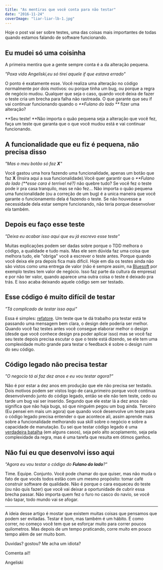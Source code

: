 ```yaml
---
title: "As mentiras que você conta para não testar"
date: "2016-11-24"
coverImage: "liar-liar-lb-1.jpg"
---
```


Hoje o post vai ser sobre testes, uma das coisas mais importantes de todas quando estamos falando de software funcionando.

## Eu mudei só uma coisinha

A primeira mentira que a gente sempre conta é a da alteração pequena.

_"Poxa vida Angeliski,eu só tirei aquele if que estava errado"_

O ponto é exatamente esse. Você realiza uma alteração no código normalmente por dois motivos: ou porque tinha um bug, ou porque a regra de negócio mudou. Qualquer que seja o caso, quando você deixa de fazer o teste cria um brecha para falha não rastreada. O que garante que seu if vai continuar funcionando quando o _**Fulano do lado **_ fizer uma alteração?

**Seu teste! **Não importa o quão pequena seja a alteração que você fez, faça um teste que garanta que o que você mudou está e vai continuar funcionando.

## A funcionalidade que eu fiz é pequena, não precisa disso

_"Mas o meu botão só faz **X**"_

Você gastou uma hora fazendo uma funcionalidade, apenas um botão que faz **X** (Insira aqui a sua funcionalidade).Você quer garantir que o _**Fulano do lado (**esse cara é terrivel né?)_ não quebre tudo? Se você fez o teste pode ir pra casa tranquilo, mas se não fez... Não importa o quão pequena uma funcionalidade (ou a correção de um bug) é a unica maneira que você garante o funcionamento dela é fazendo o teste. Se não houvesse a necessidade dela estar sempre funcionando, não teria porque desenvolver ela também.

## Depois eu faço esse teste

_"Deixa eu acabar isso aqui que eu já escrevo esse teste"_

Muitas explicações podem ser dadas sobre porque o TDD melhora o código, a qualidade e tudo mais. Mas ele sem dúvida faz uma coisa que melhora tudo, ele "obriga" você a escrever o teste antes. Porque quando você deixa ele pra depois fica mais dificil. Hoje em dia os testes ainda não são vistos como uma entrega de valor (não é sempre assim, na [Bluesoft](http://bluesoft.com.br/) por exemplo testes tem valor de negócio. Isso faz parte da cultura da empresa) e por não ter valor, quando aparece uma outra coisa o teste é deixado pra trás. E isso acaba deixando aquele código sem ser testado.

## Esse código é muito difícil de testar

_"Tá complicado de testar isso aqui"_

Essa é simples: [refatore](http://blog.caelum.com.br/testes-sao-mais-do-que-regressao-os-beneficios-no-design/). Um teste que te dá trabalho pra testar está te passando uma mensagem bem clara, o design dele poderia ser melhor. Quando você faz testes antes você consegue elaborar melhor o design (desde que você conhece design pra poder aplicar isso) mas se você faz seu teste depois precisa escutar o que o teste está dizendo, se ele tem uma complexidade muito grande para testar o feedback é sobre o design ruim do seu código.

## Código legado não precisa testar

_"O negocio tá ai faz dez anos e eu vou testar agora?"_

Não é por estar a dez anos em produção que ele não precisa ser testado. Dois motivos podem ser vistos logo de cara,primeiro porque você continua desenvolvendo junto do código legado, então se ele não tem teste, cedo ou tarde um bug vai ser inserido. Segundo que ele estar lá a dez anos não significa que não haja bugs, só que ninguém pegou um bug ainda. Terceiro (Eu pensei em mais um agora) que quando você desenvolve um teste para o código legado precisa entender o que acontece ali, assim aprende mais sobre a funcionalidade melhorando sua skill sobre o negócio e sobre a capacidade de manutação. Eu sei que testar código legado é uma [verdadeira batalha](https://tasafo.org/2014/07/23/codigo-legado-o-horror/) (em alguns casos), seja pelo alto acoplamento, seja pela complexidade da regra, mas é uma tarefa que resulta em ótimos ganhos.

## Não fui eu que desenvolvi isso aqui

_"Agora eu vou testar o código do **Fulano do lado**?"_

Time. Equipe. Conjunto. Você pode chamar do que quiser, mas não muda o fato de que vocês todos estão com um mesmo propósito: tomar café construir software de qualidade. Não é porque o cara esqueceu do teste (ou não quis fazer) que você vai deixar a oportunidade de cubrir essa brecha passar. Não importa quem fez o furo no casco do navio, se você não tapar, todo mundo vai se afogar.

* * *

A ideia desse artigo é mostar que existem muitas coisas que pensamos que podem ser evitadas. Testar é bom, mas também é um hábito. É como correr, no começo você tem que se esforçar muito para correr poucos quilometros. Mas depois de um tempo praticando, corre muito em pouco tempo além de ser muito bom.

Duvidas? gostou? Me acha um idiota?

Comenta ai!!

Angeliski
